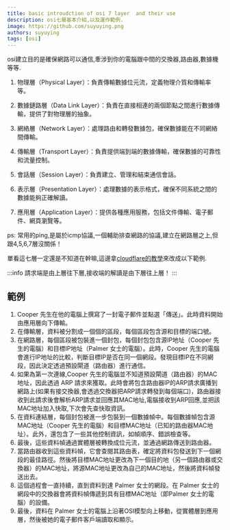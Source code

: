 ```yaml
---
title: basic introudction of osi 7 layer  and their use
description: osi七層基本介紹,以及運作範例.
image: https://github.com/suyuying.png
authors: suyuying
tags: [osi]
---
```


osi建立目的是確保網路可以通信,牽涉到你的電腦跟中間的交換器,路由器,數據機等等.

1. 物理層（Physical Layer）：負責傳輸數據位元流，定義物理介質和傳輸率等。

2. 數據鏈路層（Data Link Layer）：負責在直接相連的兩個節點之間進行數據傳輸，提供了對物理層的抽象。

3. 網絡層（Network Layer）：處理路由和轉發數據包，確保數據能在不同網絡間傳輸。

4. 傳輸層（Transport Layer）：負責提供端到端的數據傳輸，確保數據的可靠性和流量控制。

5. 會話層（Session Layer）：負責建立、管理和結束通信會話。

6. 表示層（Presentation Layer）：處理數據的表示格式，確保不同系統之間的數據能夠正確解讀。

7. 應用層（Application Layer）：提供各種應用服務，包括文件傳輸、電子郵件、網頁瀏覽等。

ps: 常用的ping,是屬於icmp協議,一個輔助排查網路的協議,建立在網路層之上,但跟4,5,6,7層沒關係！

單看這七層一定還是不知道在幹嘛,這邊拿[cloudflare的教學](https://www.cloudflare.com/zh-tw/learning/ddos/glossary/open-systems-interconnection-model-osi/)來改成以下範例.

:::info
請求端是由上層往下層,接收端的解讀是由下層往上層！
:::

## 範例

1. Cooper 先生在他的電腦上撰寫了一封電子郵件並點選「傳送」。此時資料開始由應用層向下傳輸。
2. 在傳輸層，資料被分割成一個個的區段，每個區段包含源和目標的端口號。
3. 在網路層，每個區段被包裝進一個封包，每個封包包含源IP地址（Cooper 先生的電腦）和目標IP地址（Palmer 女士的電腦）。此時，Cooper 先生的電腦會進行IP地址的比較，判斷目標IP是否在同一個網段。發現目標IP在不同網段，因此決定透過預設閘道（路由器）進行通信。
4. 如果為第一次連線,Cooper 先生的電腦並不知道預設閘道（路由器）的MAC地址，因此透過 ARP 請求來獲取。此時會將包含路由器IP的ARP請求廣播到網路上(如果有接交換器,會透過交換器把ARP請求轉發到每個端口)，路由器接收到此請求後會解析ARP請求並回應其MAC地址,電腦接收到ARP回應,並把該MAC地址加入快取,下次會先查快取資訊。
5. 在資料連結層，每個封包被進一步包裝到一個數據幀中。每個數據幀包含源MAC地址（Cooper 先生的電腦）和目標MAC地址（已知的路由器MAC地址）。此外，還包含了一些其他控制資訊，如幀順序、錯誤檢查等。
6. 最後，這些資料幀通過實體層被轉換成位元流，並通過網路傳送到路由器。
7. 當路由器收到這些資料幀，它會查閱其路由表，確定將資料包發送到下一個網段的最佳路徑。然後將目標MAC地址更改為下一個目的地（另一個路由器或交換器）的MAC地址，將源MAC地址更改為自己的MAC地址，然後將資料幀發送出去。
8. 這個過程會一直持續，直到資料到達 Palmer 女士的網段。在 Palmer 女士的網段中的交換器會將資料幀傳遞到具有目標MAC地址（即Palmer 女士的電腦）的設備。
9. 最後，資料在 Palmer 女士的電腦上沿著OSI模型向上移動，從實體層到應用層，然後被她的電子郵件客戶端讀取和顯示。
